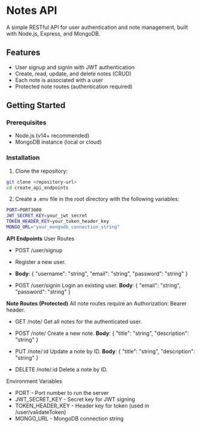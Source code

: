 # Notes API

A simple RESTful API for user authentication and note management, built with Node.js, Express, and MongoDB.

## Features

- User signup and signin with JWT authentication
- Create, read, update, and delete notes (CRUD)
- Each note is associated with a user
- Protected note routes (authentication required)

## Getting Started

### Prerequisites

- Node.js (v14+ recommended)
- MongoDB instance (local or cloud)

### Installation

1. Clone the repository:

```sh
git clone <repository-url>
cd create_api_endpoints
```

2. Create a .env file in the root directory with the following variables:

```sh
PORT=PORT3000
JWT_SECRET_KEY=your_jwt_secret
TOKEN_HEADER_KEY=your_token_header_key
MONGO_URL="your_mongodb_connection_string"
```

**API Endpoints**
User Routes

- POST /user/signup
- Register a new user.
- **Body**: { "username": "string", "email": "string", "password": "string" }

- POST /user/signin
  Login an existing user.
  **Body**: { "email": "string", "password": "string" }

**Note Routes (Protected)**
All note routes require an Authorization: Bearer <token> header.

- GET /note/
  Get all notes for the authenticated user.

- POST /note/
  Create a new note.
  **Body**: { "title": "string", "description": "string" }

- PUT /note/:id
  Update a note by ID.
  **Body**: { "title": "string", "description": "string" }

- DELETE /note/:id
  Delete a note by ID.

Environment Variables

- PORT - Port number to run the server
- JWT_SECRET_KEY - Secret key for JWT signing
- TOKEN_HEADER_KEY - Header key for token (used in /user/validateToken)
- MONGO_URL - MongoDB connection string
